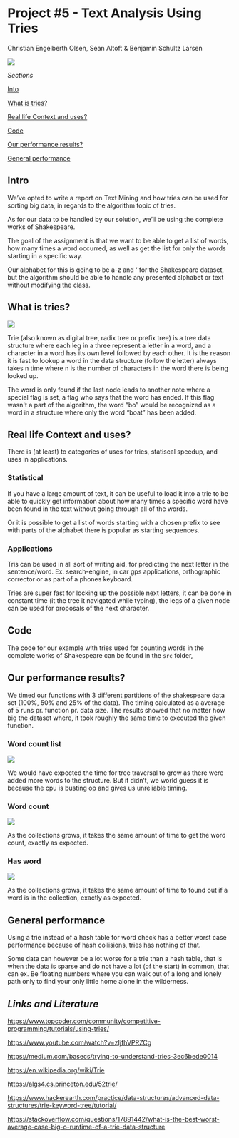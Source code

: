 # Project #5 - Text Analysis Using Tries
Christian Engelberth Olsen, Sean Altoft & Benjamin Schultz Larsen

![](https://github.com/benjaco-edu/dsalg-tries/blob/master/img/header.png?raw=true)

_Sections_

[Into](https://github.com/benjaco-edu/dsalg-tries/blob/master/README.md#intro)

[What is tries?](https://github.com/benjaco-edu/dsalg-tries/blob/master/README.md#what-is-tries)

[Real life Context and uses?](https://github.com/benjaco-edu/dsalg-tries/blob/master/README.md#real-life-context-and-uses)

[Code](https://github.com/benjaco-edu/dsalg-tries/blob/master/README.md#code)

[Our performance results?](https://github.com/benjaco-edu/dsalg-tries/blob/master/README.md#our-performance-results)

[General performance](https://github.com/benjaco-edu/dsalg-tries/blob/master/README.md#general-performance)

## Intro

We’ve opted to write a report on Text Mining and how tries can be used for sorting big data, in regards to the algorithm topic of tries.

As for our data to be handled by our solution, we’ll be using the complete works of Shakespeare.

The goal of the assignment is that we want to be able to get a list of words, how many times a word occurred, as well as get the list for only the words starting in a specific way.

Our alphabet for this is going to be a-z and ‘ for the Shakespeare dataset, but the algorithm should be able to handle any presented alphabet or text without modifying the class.

## What is tries?

![](https://github.com/benjaco-edu/dsalg-tries/blob/master/img/tree.png?raw=true)

Trie (also known as digital tree, radix tree or prefix tree) is a tree data structure where each leg in a three represent a letter in a word, and a character in a word has its own level followed by each other. It is the reason it is fast to lookup a word in the data structure (follow the letter) always takes n time where n is the number of characters in the word there is being looked up.

The word is only found if the last node leads to another note where a special flag is set, a flag who says that the word has ended. If this flag wasn't a part of the algorithm, the word “bo” would be recognized as a word in a structure where only the word “boat” has been added.

## Real life Context and uses? 

There is (at least) to categories of uses for tries, statiscal speedup, and uses in applications.

### Statistical

If you have a large amount of text, it can be useful to load it into a trie to be able to quickly get information about how many times a specific word have been found in the text without going through all of the words. 

Or it is possible to get a list of words starting with a chosen prefix to see with parts of the alphabet there is popular as starting sequences.

### Applications

Tris can be used in all sort of writing aid, for predicting the next letter in the sentence/word. Ex. search-engine, in car gps applications, orthographic corrector or as part of a phones keyboard.

Tries are super fast for locking up the possible next letters, it can be done in constant time (it the tree it navigated while typing), the legs of a given node can be used for proposals of the next character.


## Code
The code for our example with tries used for counting words in the complete works of Shakespeare can be found in the `src` folder,


## Our performance results?

We timed our functions with 3 different partitions of the shakespeare data set (100%, 50% and 25% of the data). The timing calculated as a average of 5 runs pr. function pr. data size. The results showed that no matter how big the dataset where, it took roughly the same time to executed the given function.

### Word count list

![](https://github.com/benjaco-edu/dsalg-tries/blob/master/img/wordcountlist.png?raw=true)

We would have expected the time for tree traversal to grow as there were added more words to the structure. But it didn’t, we world guess it is because the cpu is busting op and gives us unreliable timing.

### Word count

![](https://github.com/benjaco-edu/dsalg-tries/blob/master/img/wordcount.png?raw=true)

As the collections grows, it takes the same amount of time to get the word count, exactly as expected. 

### Has word

![](https://github.com/benjaco-edu/dsalg-tries/blob/master/img/hasword.png?raw=true)

As the collections grows, it takes the same amount of time to found out if a word is in the collection, exactly as expected.

## General performance

Using a trie instead of a hash table for word check has a better worst case performance because of hash collisions, tries has nothing of that.

Some data can however be a lot worse for a trie than a hash table, that is when the data is sparse and do not have a lot (of the start) in common, that can ex. Be floating numbers where you can walk out of a long and lonely path only to find your only little home alone in the wilderness.

## _Links and Literature_

https://www.topcoder.com/community/competitive-programming/tutorials/using-tries/

https://www.youtube.com/watch?v=zIjfhVPRZCg

https://medium.com/basecs/trying-to-understand-tries-3ec6bede0014

https://en.wikipedia.org/wiki/Trie

https://algs4.cs.princeton.edu/52trie/

https://www.hackerearth.com/practice/data-structures/advanced-data-structures/trie-keyword-tree/tutorial/

https://stackoverflow.com/questions/17891442/what-is-the-best-worst-average-case-big-o-runtime-of-a-trie-data-structure 



